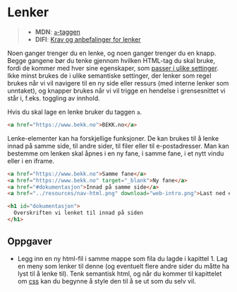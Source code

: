 # Lenker

> * **MDN**: [`a`-taggen](https://developer.mozilla.org/en-US/docs/Web/HTML/Element/a)
> * **DIFI**: [Krav og anbefalinger for lenker](https://uu.difi.no/krav-og-regelverk/losningsforslag-web/lenker)

Noen ganger trenger du en lenke, og noen ganger trenger du en knapp. Begge gangene bør du tenke gjennom hvilken HTML-tag du skal bruke, fordi de kommer med hver sine egenskaper, som [passer i ulike settinger](https://marcysutton.com/links-vs-buttons-in-modern-web-applications/). Ikke minst brukes de i ulike semantiske settinger, der lenker som regel brukes når vi vil navigere til en ny side eller ressurs (med interne lenker som unntaket), og knapper brukes når vi vil trigge en hendelse i grensesnittet vi står i, f.eks. toggling av innhold.

Hvis du skal lage en lenke bruker du taggen `a`.

```html
<a href="https://www.bekk.no">BEKK.no</a>
```

Lenke-elementer kan ha forskjellige funksjoner. De kan brukes til å lenke innad på samme side, til andre sider, til filer eller til e-postadresser. Man kan bestemme om lenken skal åpnes i en ny fane, i samme fane, i et nytt vindu eller i en iframe.

```html
<a href="https://www.bekk.no">Samme fane</a>
<a href="https://www.bekk.no" target="_blank">Ny fane</a>
<a href="#dokumentasjon">Innad på samme side</a>
<a href="../resources/nav-html.png" download="web-intro.png">Last ned en ressurs</a>

<h1 id="dokumentasjon">
  Overskriften vi lenket til innad på siden
</h1>
```

## Oppgaver
* Legg inn en ny html-fil i samme mappe som fila du lagde i kapittel 1. Lag en meny som lenker til denne (og eventuelt flere andre sider du måtte ha lyst til å lenke til). Tenk semantisk html, og når du kommer til kapittelet om [css](/03-css/cover.md) kan du begynne å style den til å se ut som du selv vil.
